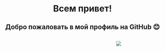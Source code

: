 <div align="center">

<h1>Всем привет!</h1>
<h2>Добро пожаловать в мой профиль на GitHub 😊</h2>
<h2>
⠀ ⠀ ⠀ ⠀ ⠀ ⠀⠀ ⠀ ⠀ ⠀ ⠀ ⠀<img src="https://github.com/SashaNebo/IlyaPribytkov/assets/118817047/fec53830-4a2e-4455-a018-4004d484a674"/>
</h2>
  
</div>

